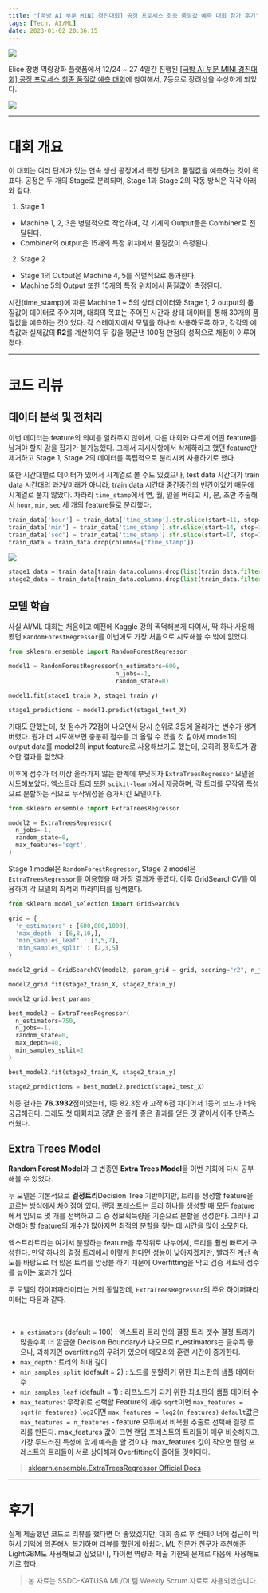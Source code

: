 ```yaml
---
title: "[국방 AI 부문 MINI 경진대회] 공정 프로세스 최종 품질값 예측 대회 참가 후기"
tags: [Tech, AI/ML]
date: 2023-01-02 20:36:15
---
```


<!-- excerpt -->
<!-- toc -->

<fig>
<img src="https://i.imgur.com/Ua5sYEA.png">
</fig>

Elice 장병 역량강화 플랫폼에서 12/24 ~ 27 4일간 진행된 [[국방 AI 부문 MINI 경진대회] 공정 프로세스 최종 품질값 예측 대회](https://military22.elice.io/courses/33714/info)에 참여해서, 7등으로 장려상을 수상하게 되었다.

<fig>
<img src="https://i.imgur.com/fzv4vA3.jpg">
</fig>

---

# 대회 개요

이 대회는 여러 단계가 있는 연속 생산 공정에서 특정 단계의 품질값을 예측하는 것이 목표다. 공정은 두 개의 Stage로 분리되며, Stage 1과 Stage 2의 작동 방식은 각각 아래와 같다.

1. Stage 1

- Machine 1, 2, 3은 병렬적으로 작업하며, 각 기계의 Output들은 Combiner로 전달된다.
- Combiner의 output은 15개의 특정 위치에서 품질값이 측정된다.

2. Stage 2

- Stage 1의 Output은 Machine 4, 5를 직렬적으로 통과한다.
- Machine 5의 Output 또한 15개의 특정 위치에서 품질값이 측정된다.

시간(time_stamp)에 따른 Machine 1 ~ 5의 상태 데이터와 Stage 1, 2 output의 품질값이 데이터로 주어지며, 대회의 목표는 주어진 시간과 상태 데이터를 통해 30개의 품질값을 예측하는 것이었다. 각 스테이지에서 모델을 하나씩 사용하도록 하고, 각각의 예측값과 실제값의 **R2**를 계산하여 두 값을 평균낸 100점 만점의 성적으로 채점이 이루어졌다.

---

# 코드 리뷰

## 데이터 분석 및 전처리

이번 데이터는 feature의 의미를 알려주지 않아서, 다른 대회와 다르게 어떤 feature를 남겨야 할지 감을 잡기가 불가능했다. 그래서 지시사항에서 삭제하라고 했던 feature만 제거하고 Stage 1, Stage 2의 데이터를 독립적으로 분리시켜 사용하기로 했다.

또한 시간대별로 데이터가 있어서 시계열로 볼 수도 있겠으나, test data 시간대가 train data 시간대의 과거/미래가 아니라, train data 시간대 중간중간의 빈칸이었기 때문에 시계열로 풀지 않았다. 차라리 `time_stamp`에서 연, 월, 일을 버리고 시, 분, 초만 추출해서 `hour`, `min`, `sec` 세 개의 feature들로 분리했다.

```python 시간 데이터 분리
train_data['hour'] = train_data['time_stamp'].str.slice(start=11, stop=13)
train_data['min'] = train_data['time_stamp'].str.slice(start=14, stop=16)
train_data['sec'] = train_data['time_stamp'].str.slice(start=17, stop=19)
train_data = train_data.drop(columns=['time_stamp'])
```

<fig>
<img src="https://i.imgur.com/WqQ8Q0L.png">
</fig>

```py Stage 1, 2 데이터 분리
stage1_data = train_data[train_data.columns.drop(list(train_data.filter(regex='Machine4|Machine5|Stage2')))]
stage2_data = train_data[train_data.columns.drop(list(train_data.filter(regex='Machine1|Machine2|Machine3|Stage1')))]
```

## 모델 학습

사실 AI/ML 대회는 처음이고 예전에 Kaggle 강의 찍먹해본게 다여서, 딱 하나 사용해봤던 `RandomForestRegressor`를 이번에도 가장 처음으로 시도해볼 수 밖에 없었다.

```py RandomForestRegressor를 이용한 Stage 1 모델
from sklearn.ensemble import RandomForestRegressor

model1 = RandomForestRegressor(n_estimators=600,
                              n_jobs=-1,
                              random_state=0)

model1.fit(stage1_train_X, stage1_train_y)

stage1_predictions = model1.predict(stage1_test_X)
```

기대도 안했는데, 첫 점수가 72점이 나오면서 당시 순위로 3등에 올라가는 변수가 생겨버렸다. 뭔가 더 시도해보면 충분히 점수를 더 올릴 수 있을 것 같아서 model1의 output data를 model2의 input feature로 사용해보기도 했는데, 오히려 정확도가 감소한 결과를 얻었다.

이후에 점수가 더 이상 올라가지 않는 한계에 부딫히자 `ExtraTreesRegressor` 모델을 시도해보았다.
엑스트라 트리 또한 `scikit-learn`에서 제공하며, 각 트리를 무작위 특성으로 분할하는 식으로 무작위성을 증가시킨 모델이다.

```py ExtraTreesRegressor를 이용한 Stage 2 모델
from sklearn.ensemble import ExtraTreesRegressor

model2 = ExtraTreesRegressor(
  n_jobs=-1,
  random_state=0,
  max_features='sqrt',
)
```

Stage 1 model은 `RandomForestRegressor`, Stage 2 model은 `ExtraTreesRegressor`를 이용했을 때 가장 결과가 좋았다.
이후 GridSearchCV를 이용하여 각 모델의 최적의 파라미터를 탐색했다.

```py GridSearchCV를 이용한 하이퍼파라미터 튜닝
from sklearn.model_selection import GridSearchCV

grid = {
  'n_estimators' : [600,800,1000],
  'max_depth' : [6,8,10,],
  'min_samples_leaf' : [3,5,7],
  'min_samples_split' : [2,3,5]
}

model2_grid = GridSearchCV(model2, param_grid = grid, scoring="r2", n_jobs=-1, verbose =1)

model2_grid.fit(stage2_train_X, stage2_train_y)

model2_grid.best_params_
```

```py 최적의 hyperparameter로 구성한 Stage 2 모델로 예측값 도출
best_model2 = ExtraTreesRegressor(
  n_estimators=750,
  n_jobs=-1,
  random_state=0,
  max_depth=40,
  min_samples_split=2
)

best_model2.fit(stage2_train_X, stage2_train_y)

stage2_predictions = best_model2.predict(stage2_test_X)
```

최종 결과는 **76.3932**점이었는데, 1등 82.3점과 고작 6점 차이어서 1등의 코드가 더욱 궁금해진다. 그래도 첫 대회치고 정말 운 좋게 좋은 결과를 얻은 것 같아서 아주 만족스러웠다.

## Extra Trees Model

**Random Forest Model**과 그 변종인 **Extra Trees Model**을 이번 기회에 다시 공부해볼 수 있었다.

두 모델은 기본적으로 **결정트리**Decision Tree 기반이지만, 트리를 생성할 feature을 고르는 방식에서 차이점이 있다. 랜덤 포레스트는 트리 하나를 생성할 때 모든 feature에서 임의로 몇 개를 선택하고 그 중 정보획득량을 기준으로 분할을 생성한다. 그러나 고려해야 할 feature의 개수가 많아지면 최적의 분할을 찾는 데 시간을 많이 소모한다.

엑스트라트리는 여기서 분할하는 feature을 무작위로 나누어서, 트리를 훨씬 빠르게 구성한다. 만약 하나의 결정 트리에서 이렇게 한다면 성능이 낮아지겠지만, 빨라진 계산 속도를 바탕으로 더 많은 트리를 앙상블 하기 때문에 Overfitting을 막고 검증 세트의 점수를 높이는 효과가 있다.

두 모델의 하이퍼파라미터는 거의 동일한데, `ExtraTreesRegressor`의 주요 하이퍼파라미터는 다음과 같다.

<br>

- `n_estimators` (default = 100) : 엑스트라 트리 안의 결정 트리 갯수
  결정 트리가 많을수록 더 깔끔한 Decision Boundary가 나오므로 n_estimators는 클수록 좋으나, 과해지면 overfitting의 우려가 있으며 메모리와 훈련 시간이 증가한다.
- `max_depth` : 트리의 최대 깊이
- `min_samples_split` (default = 2) : 노드를 분할하기 위한 최소한의 샘플 데이터 수
- `min_samples_leaf` (default = 1) : 리프노드가 되기 위한 최소한의 샘플 데이터 수
- `max_features`: 무작위로 선택할 Feature의 개수
  `sqrt`이면 `max_features = sqrt(n_features)`
  `log2`이면 `max_features = log2(n_features)`
  `default`값은 `max_features = n_features` - feature 모두에서 비복원 추출로 선택해 결정 트리를 만든다.
  max_features 값이 크면 랜덤 포레스트의 트리들이 매우 비슷해지고, 가장 두드러진 특성에 맞게 예측을 할 것이다.
  max_features 값이 작으면 랜덤 포레스트의 트리들이 서로 상이해져 Overfitting이 줄어들 것이다다.

> [sklearn.ensemble.ExtraTreesRegressor Official Docs](https://scikit-learn.org/stable/modules/generated/sklearn.ensemble.ExtraTreesRegressor.html)

---

# 후기

실제 제출했던 코드로 리뷰를 했다면 더 좋았겠지만, 대회 종료 후 컨테이너에 접근이 막혀서 기억에 의존해서 복기하며 리뷰를 했던게 아쉽다. ML 전문가 친구가 추천해준 LightGBM도 사용해보고 싶었으나, 파이썬 역량과 제출 기한의 문제로 다음에 사용해보기로 했다.

> 본 자료는 SSDC-KATUSA ML/DL팀 Weekly Scrum 자료로 사용되었습니다.
